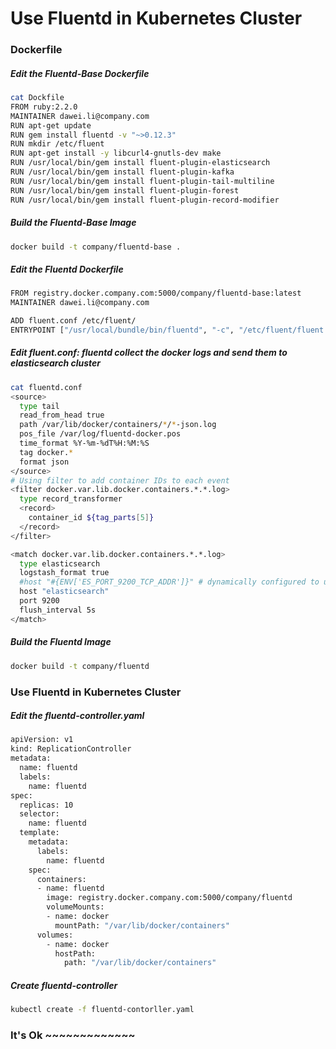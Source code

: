Use Fluentd in Kubernetes Cluster
====================================================================

### Dockerfile
##### Edit the Fluentd-Base Dockerfile
```bash
cat Dockfile
FROM ruby:2.2.0
MAINTAINER dawei.li@company.com 
RUN apt-get update
RUN gem install fluentd -v "~>0.12.3"
RUN mkdir /etc/fluent
RUN apt-get install -y libcurl4-gnutls-dev make
RUN /usr/local/bin/gem install fluent-plugin-elasticsearch
RUN /usr/local/bin/gem install fluent-plugin-kafka
RUN /usr/local/bin/gem install fluent-plugin-tail-multiline
RUN /usr/local/bin/gem install fluent-plugin-forest
RUN /usr/local/bin/gem install fluent-plugin-record-modifier
```

##### Build the Fluentd-Base Image
```bash
docker build -t company/fluentd-base .
```

##### Edit the Fluentd Dockerfile
```bash
FROM registry.docker.company.com:5000/company/fluentd-base:latest
MAINTAINER dawei.li@company.com

ADD fluent.conf /etc/fluent/
ENTRYPOINT ["/usr/local/bundle/bin/fluentd", "-c", "/etc/fluent/fluent.conf"]
```

##### Edit fluent.conf: fluentd collect the docker logs and send them to elasticsearch cluster
```bash
cat fluentd.conf
<source>
  type tail
  read_from_head true
  path /var/lib/docker/containers/*/*-json.log
  pos_file /var/log/fluentd-docker.pos
  time_format %Y-%m-%dT%H:%M:%S
  tag docker.*
  format json
</source>
# Using filter to add container IDs to each event
<filter docker.var.lib.docker.containers.*.*.log>
  type record_transformer
  <record>
    container_id ${tag_parts[5]}
  </record>
</filter>

<match docker.var.lib.docker.containers.*.*.log>
  type elasticsearch
  logstash_format true
  #host "#{ENV['ES_PORT_9200_TCP_ADDR']}" # dynamically configured to use Docker's link feature
  host "elasticsearch"
  port 9200
  flush_interval 5s
</match>
```

##### Build the Fluentd Image
```bash
docker build -t company/fluentd
```

### Use Fluentd in Kubernetes Cluster
##### Edit the fluentd-controller.yaml
```bash
apiVersion: v1
kind: ReplicationController
metadata:
  name: fluentd
  labels:
    name: fluentd
spec:
  replicas: 10
  selector:
    name: fluentd
  template:
    metadata:
      labels:
        name: fluentd
    spec:
      containers:
      - name: fluentd
        image: registry.docker.company.com:5000/company/fluentd
        volumeMounts:
        - name: docker
          mountPath: "/var/lib/docker/containers"
      volumes:
        - name: docker
          hostPath: 
            path: "/var/lib/docker/containers"
```

##### Create fluentd-controller
```bash
kubectl create -f fluentd-contorller.yaml
```


### It's Ok ~~~~~~~~~~~~~
